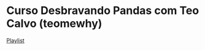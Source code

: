 # Curso Desbravando Pandas com Teo Calvo (teomewhy)
[Playlist](https://www.youtube.com/playlist?list=PLvlkVRRKOYFSl-XCxNQ1u3uOLvDnYxupG)
